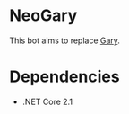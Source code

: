 # NeoGary

This bot aims to replace [Gary](https://github.com/TheV0rtex/Gary).

# Dependencies

* .NET Core 2.1
